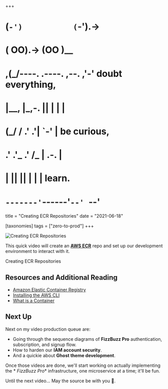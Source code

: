 +++
#   (`-')           (`-').->
#   ( OO).->        (OO )__
# ,(_/----. .----. ,--. ,'-' doubt everything,
# |__,    |\_,-.  ||  | |  |
#  (_/   /    .' .'|  `-'  | be curious,
#  .'  .'_  .'  /_ |  .-.  |
# |       ||      ||  | |  | learn.
# `-------'`------'`--' `--'

title = "Creating ECR Repositories"
date = "2021-06-18"

[taxonomies]
tags = ["zero-to-prod"]
+++

![Creating ECR Repositories](/zerotohero-dev/content/images/size/w1200/2024/03/elastic.png)

This quick video will create an [**AWS ECR**](https://aws.amazon.com/ecr/) repo
and set up our development environment to interact with it.

Creating ECR Repositories

Resources and Additional Reading
--------------------------------

* [Amazon Elastic Container Registry](https://aws.amazon.com/ecr/)
* [Installing the AWS CLI](https://docs.aws.amazon.com/cli/latest/userguide/cli-chap-install.html)
* [What is a Container](https://www.digitalocean.com/community/tutorials/what-is-a-container)

Next Up
-------

Next on my video production queue are:

* Going through the sequence diagrams of **FizzBuzz Pro** authentication,
  subscription, and signup flow.
* How to harden our **IAM account security**.
* And a quickie about **Ghost theme development**.

Once those videos are done, we'll start working on actually implementing the *
*FizzBuzz Pro** infrastructure, one microservice at a time; it'll be fun.

Until the next video... May the source be with you 🦄.
